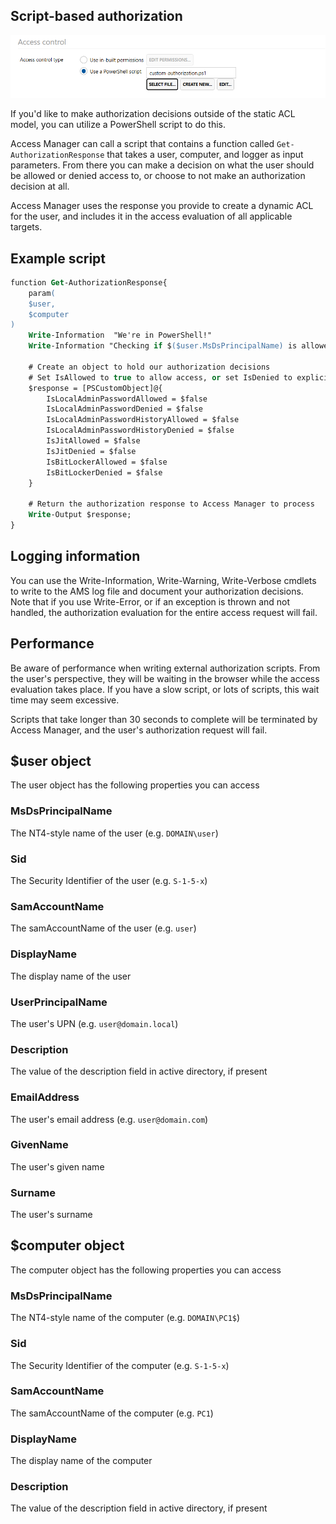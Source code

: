 ## Script-based authorization
<img src="../images/ui-page-authz-accesscontrol-script.png" alt="acl_script" width="1000px">

If you'd like to make authorization decisions outside of the static ACL model, you can utilize a PowerShell script to do this.

Access Manager can call a script that contains a function called `Get-AuthorizationResponse` that takes a user, computer, and logger as input parameters. From there you can make a decision on what the user should be allowed or denied access to, or choose to not make an authorization decision at all.

Access Manager uses the response you provide to create a dynamic ACL for the user, and includes it in the access evaluation of all applicable targets.

## Example script

```ps
function Get-AuthorizationResponse{
	param(
	$user,
	$computer
)
	Write-Information  "We're in PowerShell!"
	Write-Information "Checking if $($user.MsDsPrincipalName) is allowed access to $($computer.MsDsPrincipalName)"

	# Create an object to hold our authorization decisions
	# Set IsAllowed to true to allow access, or set IsDenied to explicitly deny access, or leave both as false if no decision was made. This will allow other rules to be evaluated.
	$response = [PSCustomObject]@{
		IsLocalAdminPasswordAllowed = $false
		IsLocalAdminPasswordDenied = $false
		IsLocalAdminPasswordHistoryAllowed = $false
		IsLocalAdminPasswordHistoryDenied = $false
		IsJitAllowed = $false
		IsJitDenied = $false
		IsBitLockerAllowed = $false
		IsBitLockerDenied = $false
	}

	# Return the authorization response to Access Manager to process
	Write-Output $response;
}
```
## Logging information
You can use the Write-Information, Write-Warning, Write-Verbose cmdlets to write to the AMS log file and document your authorization decisions. Note that if you use Write-Error, or if an exception is thrown and not handled, the authorization evaluation for the entire access request will fail.

## Performance
Be aware of performance when writing external authorization scripts. From the user's perspective, they will be waiting in the browser while the access evaluation takes place. If you have a slow script, or lots of scripts, this wait time may seem excessive. 

Scripts that take longer than 30 seconds to complete will be terminated by Access Manager, and the user's authorization request will fail.

## $user object
The user object has the following properties you can access

### MsDsPrincipalName
The NT4-style name of the user (e.g. `DOMAIN\user`)

### Sid
The Security Identifier of the user (e.g. `S-1-5-x`)

### SamAccountName
The samAccountName of the user (e.g. `user`)

### DisplayName 
The display name of the user

### UserPrincipalName
The user's UPN (e.g. `user@domain.local`)

### Description
The value of the description field in active directory, if present

### EmailAddress
The user's email address (e.g. `user@domain.com`)

### GivenName
The user's given name

### Surname
The user's surname

## $computer object
The computer object has the following properties you can access

### MsDsPrincipalName
The NT4-style name of the computer (e.g. `DOMAIN\PC1$`)

### Sid
The Security Identifier of the computer (e.g. `S-1-5-x`)

### SamAccountName
The samAccountName of the computer (e.g. `PC1`)

### DisplayName 
The display name of the computer

### Description
The value of the description field in active directory, if present
